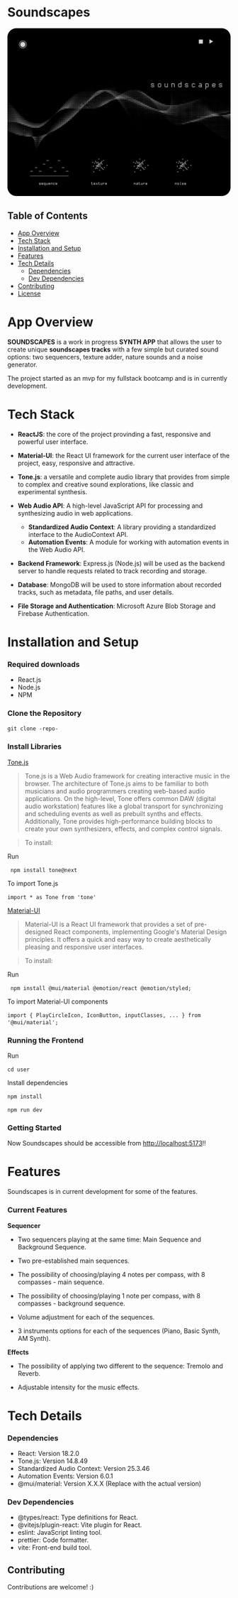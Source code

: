 # Soundscapes

<a name="Table of Contents"></a>

![UI](/user/public/images/front-app-1_1_1.png)

## Table of Contents

- [App Overview](#app-overview)
- [Tech Stack](#tech-stack)
- [Installation and Setup](#installation-and-setup)
- [Features](#features)
- [Tech Details](#tech-details)
  - [Dependencies](#dependencies)
  - [Dev Dependencies](#dev-dependencies)
- [Contributing](#contributing)
- [License](#license)

<a name="App Overview"></a>

# App Overview

**SOUNDSCAPES** is a work in progress **SYNTH APP** that allows the user to create unique **soundscapes tracks** with a few simple but curated sound options: two sequencers, texture adder, nature sounds and a noise generator.

The project started as an mvp for my fullstack bootcamp and is in currently development.

<a name="Tech Stack"></a>

# Tech Stack

- **ReactJS**: the core of the project provinding a fast, responsive and powerful user interface.

- **Material-UI**: the React UI framework for the current user interface of the project, easy, responsive and attractive.

- **Tone.js**: a versatile and complete audio library that provides from simple to complex and creative sound explorations, like classic and experimental synthesis.

- **Web Audio API**: A high-level JavaScript API for processing and synthesizing audio in web applications.

  - **Standardized Audio Context**: A library providing a standardized interface to the AudioContext API.
  - **Automation Events**: A module for working with automation events in the Web Audio API.

- **Backend Framework**: Express.js (Node.js) will be used as the backend server to handle requests related to track recording and storage.

- **Database**: MongoDB will be used to store information about recorded tracks, such as metadata, file paths, and user details.

- **File Storage and Authentication**: Microsoft Azure Blob Storage and Firebase Authentication.

<a name="Installation and Setup"></a>

# Installation and Setup

### Required downloads

- React.js
- Node.js
- NPM

### Clone the Repository

```
git clone -repo-
```

### Install Libraries

[Tone.js](https://tonejs.github.io/)

> Tone.js is a Web Audio framework for creating interactive music in the browser. The architecture of Tone.js aims to be familiar to both musicians and audio programmers creating web-based audio applications. On the high-level, Tone offers common DAW (digital audio workstation) features like a global transport for synchronizing and scheduling events as well as prebuilt synths and effects. Additionally, Tone provides high-performance building blocks to create your own synthesizers, effects, and complex control signals.

> To install:

Run

```
 npm install tone@next
```

To import Tone.js

```
import * as Tone from 'tone'
```

[Material-UI](https://tonejs.github.io/)

> Material-UI is a React UI framework that provides a set of pre-designed React components, implementing Google's Material Design principles. It offers a quick and easy way to create aesthetically pleasing and responsive user interfaces.

> To install:

Run

```
 npm install @mui/material @emotion/react @emotion/styled;
```

To import Material-UI components

```
import { PlayCircleIcon, IconButton, inputClasses, ... } from '@mui/material';
```

### Running the Frontend

Run

```
cd user
```

Install dependencies

```
npm install
```

```
npm run dev
```

### Getting Started

Now Soundscapes should be accessible from [http://localhost:5173](http://localhost:5173/)!!

<a name="Features"></a>

# Features

Soundscapes is in current development for some of the features.

### Current Features

**Sequencer**

- Two sequencers playing at the same time: Main Sequence and Background Sequence.

- Two pre-established main sequences.

- The possibility of choosing/playing 4 notes per compass, with 8 compasses - main sequence.

- The possibility of choosing/playing 1 note per compass, with 8 compasses - background sequence.

- Volume adjustment for each of the sequences.

- 3 instruments options for each of the sequences (Piano, Basic Synth, AM Synth).

**Effects**

- The possibility of applying two different to the sequence: Tremolo and Reverb.

- Adjustable intensity for the music effects.

<a name="Tech Details"></a>

# Tech Details

### Dependencies

- React: Version 18.2.0
- Tone.js: Version 14.8.49
- Standardized Audio Context: Version 25.3.46
- Automation Events: Version 6.0.1
- @mui/material: Version X.X.X (Replace with the actual version)

### Dev Dependencies

- @types/react: Type definitions for React.
- @vitejs/plugin-react: Vite plugin for React.
- eslint: JavaScript linting tool.
- prettier: Code formatter.
- vite: Front-end build tool.

## Contributing

Contributions are welcome! :)
